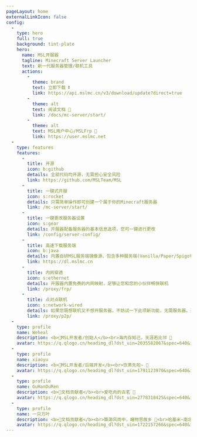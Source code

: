 ```yaml
---
pageLayout: home
externalLinkIcon: false
config:
  -
    type: hero
    full: true
    background: tint-plate
    hero:
      name: MSL开服器
      tagline: Minecraft Server Launcher
      text: 新一代服务器管理/联机工具
      actions:
        -
          theme: brand
          text: 立即下载 ⏬
          link: https://api.mslmc.cn/v3/download/update?direct=true
        -
          theme: alt
          text: 阅读文档 📖
          link: /docs/mc-server/start/
        -
          theme: alt
          text: MSL用户中心/MSLFrp 🚀
          link: https://user.mslmc.net
  -
    type: features
    features:
      -
        title: 开源
        icon: b:github
        details: 全部代码均开源，无需担心安全风险
        link: https://github.com/MSLTeam/MSL
      -
        title: 一键式开服
        icon: s:rocket
        details: 只需简单操作即可创建一个属于你的Minecraft服务器
        link: /mc-server/start/
      -
        title: 一键更改服务器设置
        icon: s:gear
        details: 开服器配备服务器的基本信息选项，您可一键进行更改
        link: /config/server-config/
      -
        title: 高速下载服务端
        icon: b:java
        details: 内置自研MSL服务端镜像源，包含多种服务端(Vanilla/Paper/Spigot···)，下的超级快~
        link: https://dl.mslmc.cn
      -
        title: 内网穿透
        icon: s:ethernet
        details: 开服器内置免费的内网映射，足够让您和您的小伙伴畅快联机
        link: /proxy/frp/
      -
        title: 点对点联机
        icon: s:network-wired
        details: 如果您既想联机又不想开服务器，不妨试一下此项新功能，无需服务器，通过P2P的方式进行局域网联机
        link: /proxy/p2p/
  -
    type: profile
    name: Weheal
    description: <b>🌟MSL开发者/创始人</b><br>海内存知己，天涯若比邻 🌊
    avatar: https://q.qlogo.cn/headimg_dl?dst_uin=2035582067&spec=640&img_type=jpg
  -
    type: profile
    name: xiaoyu
    description: <b>🌟MSL开发者/后端开发</b><br>饮茶先啦~ 🍵
    avatar: https://q.qlogo.cn/headimg_dl?dst_uin=1791123970&spec=640&img_type=jpg
  -
    type: profile
    name: GuHanDuRen
    description: <b>🌟文档贡献者</b><br>爱吃肉的古茗 🍔
    avatar: https://q.qlogo.cn/headimg_dl?dst_uin=2778318425&spec=640&img_type=jpg
  -
    type: profile
    name: 一只万叶
    description: <b>🌟文档贡献者</b><br>飘渺风雨中，睹物思故乡 🍁<br>哈基米~南北绿豆~叮咚鸡~ 🐱
    avatar: https://q.qlogo.cn/headimg_dl?dst_uin=1722157266&spec=640&img_type=jpg
---
```


